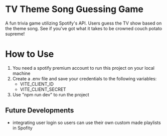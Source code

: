 # TV Theme Song Guessing Game

A fun trivia game utilizing Spotify's API. Users guess the TV show based on the theme song. See if you've got what it takes to be crowned couch potato supreme!


# How to Use
1. You need a spotify premium account to run this project on your local machine
2. Create a .env file and save your credentials to the following variables: 
    - VITE_CLIENT_ID
    - VITE_CLIENT_SECRET
 3. Use "npm run dev" to run the project
  

## Future Developments
- integrating user login so users can use their own custom made playlists in Spofity 

